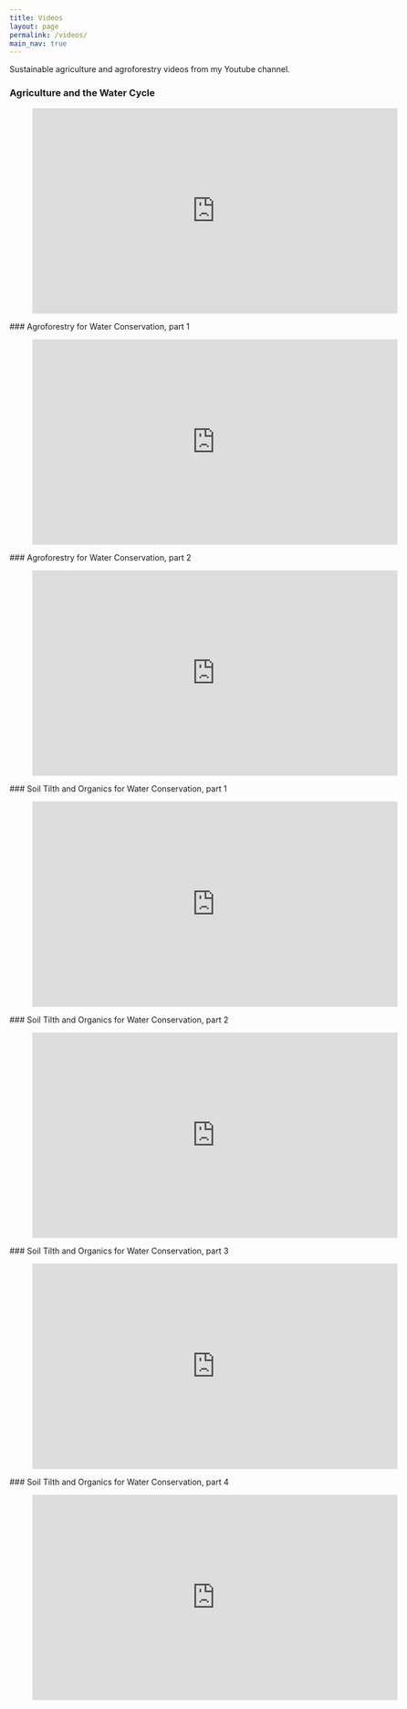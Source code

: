 ```yaml
---
title: Videos
layout: page
permalink: /videos/
main_nav: true
---
```


Sustainable agriculture and agroforestry videos from my Youtube channel.

### Agriculture and the Water Cycle

<figure class="wp-block-embed-youtube wp-block-embed is-type-video is-provider-youtube wp-embed-aspect-16-9 wp-has-aspect-ratio"><div class="wp-block-embed__wrapper"><iframe allow="accelerometer; autoplay; clipboard-write; encrypted-media; gyroscope; picture-in-picture" allowfullscreen="" frameborder="0" height="360" loading="lazy" src="https://www.youtube.com/embed/xp_xa6Bu5KU?feature=oembed" title="Agriculture and the Water Cycle" width="640"></iframe></div></figure>### Agroforestry for Water Conservation, part 1

<figure class="wp-block-embed-youtube wp-block-embed is-type-video is-provider-youtube wp-embed-aspect-16-9 wp-has-aspect-ratio"><div class="wp-block-embed__wrapper"><iframe allow="accelerometer; autoplay; clipboard-write; encrypted-media; gyroscope; picture-in-picture" allowfullscreen="" frameborder="0" height="360" loading="lazy" src="https://www.youtube.com/embed/O3wWphANnHk?feature=oembed" title="Agroforestry for Water Management part 1" width="640"></iframe></div></figure>### Agroforestry for Water Conservation, part 2

<figure class="wp-block-embed-youtube wp-block-embed is-type-video is-provider-youtube wp-embed-aspect-16-9 wp-has-aspect-ratio"><div class="wp-block-embed__wrapper"><iframe allow="accelerometer; autoplay; clipboard-write; encrypted-media; gyroscope; picture-in-picture" allowfullscreen="" frameborder="0" height="360" loading="lazy" src="https://www.youtube.com/embed/vNmyNp8rpN0?feature=oembed" title="Agroforestry For Water Management part 2" width="640"></iframe></div></figure>### Soil Tilth and Organics for Water Conservation, part 1

<figure class="wp-block-embed-youtube wp-block-embed is-type-video is-provider-youtube wp-embed-aspect-16-9 wp-has-aspect-ratio"><div class="wp-block-embed__wrapper"><iframe allow="accelerometer; autoplay; clipboard-write; encrypted-media; gyroscope; picture-in-picture" allowfullscreen="" frameborder="0" height="360" loading="lazy" src="https://www.youtube.com/embed/O5dGRtijQ5k?feature=oembed" title="Tilth and Soil Organics for Water Conservation part 1" width="640"></iframe></div></figure>### Soil Tilth and Organics for Water Conservation, part 2

<figure class="wp-block-embed-youtube wp-block-embed is-type-video is-provider-youtube wp-embed-aspect-16-9 wp-has-aspect-ratio"><div class="wp-block-embed__wrapper"><iframe allow="accelerometer; autoplay; clipboard-write; encrypted-media; gyroscope; picture-in-picture" allowfullscreen="" frameborder="0" height="360" loading="lazy" src="https://www.youtube.com/embed/XhwZDJm7ANI?feature=oembed" title="Tilth and Soil Organics for Water Conservation part 2" width="640"></iframe></div></figure>### Soil Tilth and Organics for Water Conservation, part 3

<figure class="wp-block-embed-youtube wp-block-embed is-type-video is-provider-youtube wp-embed-aspect-16-9 wp-has-aspect-ratio"><div class="wp-block-embed__wrapper"><iframe allow="accelerometer; autoplay; clipboard-write; encrypted-media; gyroscope; picture-in-picture" allowfullscreen="" frameborder="0" height="360" loading="lazy" src="https://www.youtube.com/embed/tfVgLdCxREc?feature=oembed" title="Tilth and Soil Organics for Water Conservation part 3" width="640"></iframe></div></figure>### Soil Tilth and Organics for Water Conservation, part 4

<figure class="wp-block-embed-youtube wp-block-embed is-type-video is-provider-youtube wp-embed-aspect-16-9 wp-has-aspect-ratio"><div class="wp-block-embed__wrapper"><iframe allow="accelerometer; autoplay; clipboard-write; encrypted-media; gyroscope; picture-in-picture" allowfullscreen="" frameborder="0" height="360" loading="lazy" src="https://www.youtube.com/embed/JameGaVV61c?feature=oembed" title="Tilth and Soil Organics for Water Conservation part 4" width="640"></iframe></div></figure>
